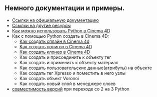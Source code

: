 ## Немного документации и примеры.

- [Ссылки на официальную документацию][1]
- [Ссылки на другие ресурсы][2]
- [Как можно использовать Python в Cinema 4D][3]
- Как с помощью Python создать в Cinema 4D:
  - [Как создать сплайн в Cinema 4d][4]
  - [Как создать полигон в Cinema 4D][5]
  - [Как создать клонер в Cinema 4D][6]
  - Как создать и присоединить к объекту тег
  - Как создать и применить к объекту материал
  - Как создать пользовательские данные(атрибуты) на объекте
  - Как создать тег Xpresso и поместить в него узлы
  - Как создать объект Voronoi
  - Как создать новый слой в менеджере слоев
- [совместимость версий][7] при переходе со 2 на 3 Python


[1]: links.md "links"
[2]: other.md "other links"
[3]: how_use.md "how_use"
[4]: create_spline.md "create_spline"
[5]: create_poligon.md "create_poligon"
[6]: create_cloner.md "create_cloner"
[7]: python23.md "python23.md"